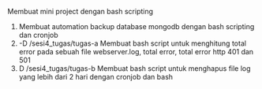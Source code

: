 Membuat mini project dengan bash scripting 

1. Membuat automation backup database mongodb dengan bash scripting dan cronjob
2. -D /sesi4_tugas/tugas-a Membuat bash script untuk menghitung total error pada sebuah file webserver.log, total error, total error http 401 dan 501
3. D /sesi4_tugas/tugas-b Membuat bash script untuk menghapus file log yang lebih dari 2 hari dengan cronjob dan bash
